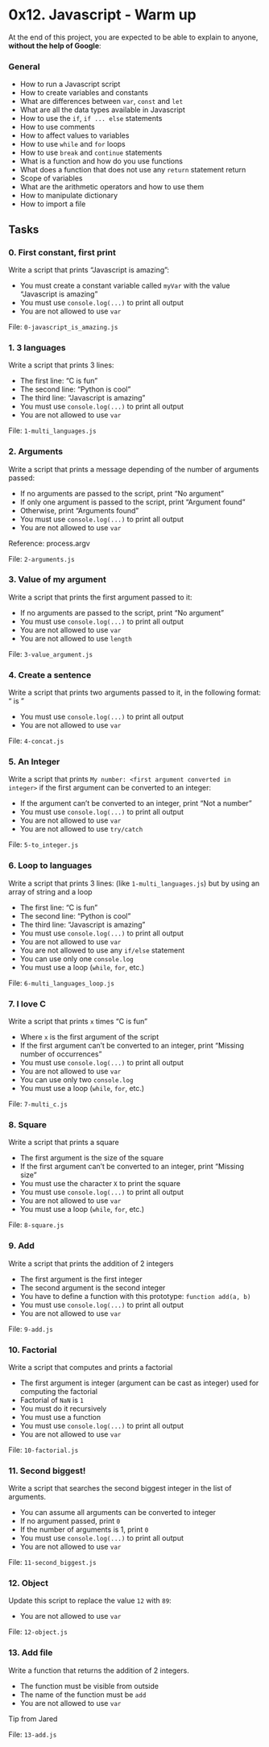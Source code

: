 <h1>0x12. Javascript - Warm up</h1>
<p>At the end of this project, you are expected to be able to explain to anyone, <strong>without the help of Google</strong>:</p>

<h3>General</h3>

<ul>
<li>How to run a Javascript script</li>
<li>How to create variables and constants</li>
<li>What are differences between <code>var</code>, <code>const</code> and <code>let</code></li>
<li>What are all the data types available in Javascript</li>
<li>How to use the <code>if</code>, <code>if ... else</code> statements</li>
<li>How to use comments</li>
<li>How to affect values to variables</li>
<li>How to use <code>while</code> and <code>for</code> loops</li>
<li>How to use <code>break</code> and <code>continue</code> statements</li>
<li>What is a function and how do you use functions</li>
<li>What does a function that does not use any <code>return</code> statement return</li>
<li>Scope of variables</li>
<li>What are the arithmetic operators and how to use them</li>
<li>How to manipulate dictionary</li>
<li>How to import a file</li>
</ul>
<h2>Tasks</h2>
  <h3>
    0. First constant, first print
  </h3>
  <p>Write a script that prints &ldquo;Javascript is amazing&rdquo;:</p>
<ul>
<li>You must create a constant variable called <code>myVar</code> with the value &ldquo;Javascript is amazing&rdquo;</li>
<li>You must use <code>console.log(...)</code> to print all output</li>
<li>You are not allowed to use <code>var</code></li>
</ul>
        <p>File: <code>0-javascript_is_amazing.js</code></p>
  <h3>
    1. 3 languages
  </h3>
  <p>Write a script that prints 3 lines:</p>
<ul>
<li>The first line: &ldquo;C is fun&rdquo;</li>
<li>The second line: &ldquo;Python is cool&rdquo;</li>
<li>The third line: &ldquo;Javascript is amazing&rdquo;</li>
<li>You must use <code>console.log(...)</code> to print all output</li>
<li>You are not allowed to use <code>var</code></li>
</ul>
        <p>File: <code>1-multi_languages.js</code></p>
  <h3>
    2. Arguments
  </h3>
  <p>Write a script that prints a message depending of the number of arguments passed:</p>
<ul>
<li>If no arguments are passed to the script, print &ldquo;No argument&rdquo;</li>
<li>If only one argument is passed to the script, print &ldquo;Argument found&rdquo;</li>
<li>Otherwise, print &ldquo;Arguments found&rdquo;</li>
<li>You must use <code>console.log(...)</code> to print all output</li>
<li>You are not allowed to use <code>var</code></li>
</ul>
<p>Reference: process.argv</p>
        <p>File: <code>2-arguments.js</code></p>
  <h3>
    3. Value of my argument
  </h3>
  <p>Write a script that prints the first argument passed to it:</p>
<ul>
<li>If no arguments are passed to the script, print &ldquo;No argument&rdquo;</li>
<li>You must use <code>console.log(...)</code> to print all output</li>
<li>You are not allowed to use <code>var</code></li>
<li>You are not allowed to use <code>length</code></li>
</ul>
        <p>File: <code>3-value_argument.js</code></p>
  <h3>
    4. Create a sentence
  </h3>
  <p>Write a script that prints two arguments passed to it, in the following format: &ldquo;<first argument> is <second argument>&rdquo;</p>
<ul>
<li>You must use <code>console.log(...)</code> to print all output</li>
<li>You are not allowed to use <code>var</code></li>
</ul>
        <p>File: <code>4-concat.js</code></p>
  <h3>
    5. An Integer
  </h3>
  <p>Write a script that prints <code>My number: &lt;first argument converted in integer&gt;</code> if the first argument can be converted to an integer:</p>
<ul>
<li>If the argument can&rsquo;t be converted to an integer, print &ldquo;Not a number&rdquo;</li>
<li>You must use <code>console.log(...)</code> to print all output</li>
<li>You are not allowed to use <code>var</code></li>
<li>You are not allowed to use <code>try/catch</code></li>
</ul>
        <p>File: <code>5-to_integer.js</code></p>
  <h3>
    6. Loop to languages
  </h3>
  <p>Write a script that prints 3 lines: (like <code>1-multi_languages.js</code>) but by using an array of string and a loop</p>
<ul>
<li>The first line: &ldquo;C is fun&rdquo;</li>
<li>The second line: &ldquo;Python is cool&rdquo;</li>
<li>The third line: &ldquo;Javascript is amazing&rdquo;</li>
<li>You must use <code>console.log(...)</code> to print all output</li>
<li>You are not allowed to use <code>var</code></li>
<li>You are not allowed to use any <code>if/else</code> statement</li>
<li>You can use only one <code>console.log</code></li>
<li>You must use a loop (<code>while</code>, <code>for</code>, etc.)</li>
</ul>
        <p>File: <code>6-multi_languages_loop.js</code></p>
  <h3>
    7. I love C
  </h3>
  <p>Write a script that prints <code>x</code> times &ldquo;C is fun&rdquo;</p>
<ul>
<li>Where <code>x</code> is the first argument of the script</li>
<li>If the first argument can&rsquo;t be converted to an integer, print &ldquo;Missing number of occurrences&rdquo;</li>
<li>You must use <code>console.log(...)</code> to print all output</li>
<li>You are not allowed to use <code>var</code></li>
<li>You can use only two <code>console.log</code></li>
<li>You must use a loop (<code>while</code>, <code>for</code>, etc.)</li>
</ul>
        <p>File: <code>7-multi_c.js</code></p>
  <h3>
    8. Square
  </h3>
  <p>Write a script that prints a square</p>
<ul>
<li>The first argument is the size of the square</li>
<li>If the first argument can&rsquo;t be converted to an integer, print &ldquo;Missing size&rdquo;</li>
<li>You must use the character <code>X</code> to print the square</li>
<li>You must use <code>console.log(...)</code> to print all output</li>
<li>You are not allowed to use <code>var</code></li>
<li>You must use a loop (<code>while</code>, <code>for</code>, etc.)</li>
</ul>
        <p>File: <code>8-square.js</code></p>
  <h3>
    9. Add
  </h3>
  <p>Write a script that prints the addition of 2 integers</p>
<ul>
<li>The first argument is the first integer</li>
<li>The second argument is the second integer</li>
<li>You have to define a function with this prototype: <code>function add(a, b)</code></li>
<li>You must use <code>console.log(...)</code> to print all output</li>
<li>You are not allowed to use <code>var</code></li>
</ul>
        <p>File: <code>9-add.js</code></p>
  <h3>
    10. Factorial
  </h3>
  <p>Write a script that computes and prints a factorial</p>
<ul>
<li>The first argument is integer (argument can be cast as integer) used for computing the factorial</li>
<li>Factorial of <code>NaN</code> is <code>1</code></li>
<li>You must do it recursively</li>
<li>You must use a function</li>
<li>You must use <code>console.log(...)</code> to print all output</li>
<li>You are not allowed to use <code>var</code></li>
</ul>
        <p>File: <code>10-factorial.js</code></p>
  <h3>
    11. Second biggest!
  </h3>
  <p>Write a script that searches the second biggest integer in the list of arguments.</p>
<ul>
<li>You can assume all arguments can be converted to integer</li>
<li>If no argument passed, print <code>0</code></li>
<li>If the number of arguments is 1, print <code>0</code></li>
<li>You must use <code>console.log(...)</code> to print all output</li>
<li>You are not allowed to use <code>var</code></li>
</ul>
        <p>File: <code>11-second_biggest.js</code></p>
  <h3>
    12. Object
  </h3>
  <p>Update this script to replace the value <code>12</code> with <code>89</code>:</p>
<ul>
<li>You are not allowed to use <code>var</code></li>
</ul>
        <p>File: <code>12-object.js</code></p>
  <h3>
    13. Add file
  </h3>
  <p>Write a function that returns the addition of 2 integers.</p>
<ul>
<li>The function must be visible from outside</li>
<li>The name of the function must be <code>add</code></li>
<li>You are not allowed to use <code>var</code></li>
</ul>
<p>Tip from Jared</p>
        <p>File: <code>13-add.js</code></p>
